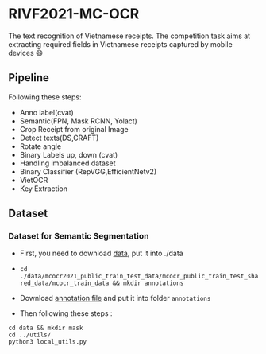 # RIVF2021-MC-OCR
The text recognition of Vietnamese receipts. The competition task aims at extracting required fields in Vietnamese receipts captured by mobile devices :smile:


## Pipeline
Following these steps:

- Anno label(cvat)
- Semantic(FPN, Mask RCNN, Yolact)
- Crop Receipt from original Image 
- Detect texts(DS,CRAFT)
- Rotate angle
- Binary Labels up, down (cvat)
- Handling imbalanced dataset
- Binary Classifier (RepVGG,EfficientNetv2)
- VietOCR
- Key Extraction



## Dataset 

### Dataset for Semantic Segmentation

- First, you need to download [data](https://drive.google.com/file/d/1Ma-vnGBXOMMVa1n4Oyd79mywAmx2MvCe/view?usp=sharing ), put it into ./data

- `cd ./data/mcocr2021_public_train_test_data/mcocr_public_train_test_shared_data/mcocr_train_data && mkdir annotations`

- Download [annotation file](https://drive.google.com/file/d/1NpV5h9ZfhfkV1c7SL1I6iAhSVHC596yM/view?usp=sharing) and put it into folder `annotations`

- Then following these steps :


```
cd data && mkdir mask
cd ../utils/
python3 local_utils.py

```

